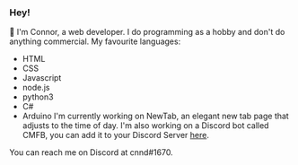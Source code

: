 ### Hey!

👋 I'm Connor, a web developer. I do programming as a hobby and don't do anything commercial.
My favourite languages:
- HTML
- CSS
- Javascript
- node.js
- python3
- C#
- Arduino
I'm currently working on NewTab, an elegant new tab page that adjusts to the time of day.
I'm also working on a Discord bot called CMFB, you can add it to your Discord Server [here](https://cnnd.gq/cmfb).

You can reach me on Discord at cnnd#1670.
